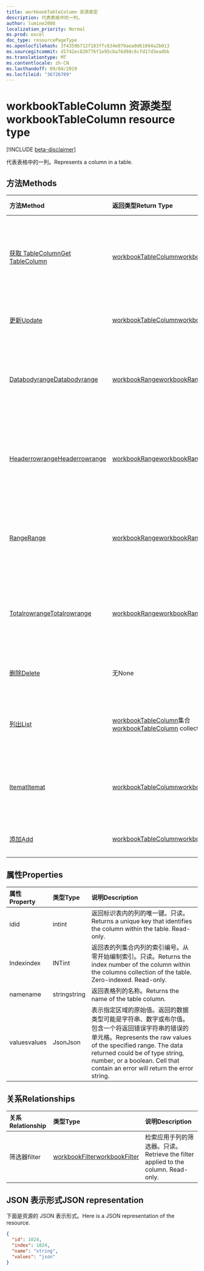```yaml
---
title: workbookTableColumn 资源类型
description: 代表表格中的一列。
author: lumine2008
localization_priority: Normal
ms.prod: excel
doc_type: resourcePageType
ms.openlocfilehash: 3f4359b712f183ffc634e079aea0d61094a2b013
ms.sourcegitcommit: d1742ec820776f1e95cba76d98c6cfd17d3eadbb
ms.translationtype: MT
ms.contentlocale: zh-CN
ms.lasthandoff: 09/04/2019
ms.locfileid: "36726709"
---
```

# <a name="workbooktablecolumn-resource-type"></a><span data-ttu-id="19dae-103">workbookTableColumn 资源类型</span><span class="sxs-lookup"><span data-stu-id="19dae-103">workbookTableColumn resource type</span></span>

[!INCLUDE [beta-disclaimer](../../includes/beta-disclaimer.md)]

<span data-ttu-id="19dae-104">代表表格中的一列。</span><span class="sxs-lookup"><span data-stu-id="19dae-104">Represents a column in a table.</span></span>


## <a name="methods"></a><span data-ttu-id="19dae-105">方法</span><span class="sxs-lookup"><span data-stu-id="19dae-105">Methods</span></span>

| <span data-ttu-id="19dae-106">方法</span><span class="sxs-lookup"><span data-stu-id="19dae-106">Method</span></span>           | <span data-ttu-id="19dae-107">返回类型</span><span class="sxs-lookup"><span data-stu-id="19dae-107">Return Type</span></span>    |<span data-ttu-id="19dae-108">说明</span><span class="sxs-lookup"><span data-stu-id="19dae-108">Description</span></span>|
|:---------------|:--------|:----------|
|[<span data-ttu-id="19dae-109">获取 TableColumn</span><span class="sxs-lookup"><span data-stu-id="19dae-109">Get TableColumn</span></span>](../api/tablecolumn-get.md) | [<span data-ttu-id="19dae-110">workbookTableColumn</span><span class="sxs-lookup"><span data-stu-id="19dae-110">workbookTableColumn</span></span>](workbooktablecolumn.md) |<span data-ttu-id="19dae-111">读取 tablecolumn 对象的属性和关系。</span><span class="sxs-lookup"><span data-stu-id="19dae-111">Read properties and relationships of tableColumn object.</span></span>|
|[<span data-ttu-id="19dae-112">更新</span><span class="sxs-lookup"><span data-stu-id="19dae-112">Update</span></span>](../api/tablecolumn-update.md) | [<span data-ttu-id="19dae-113">workbookTableColumn</span><span class="sxs-lookup"><span data-stu-id="19dae-113">workbookTableColumn</span></span>](workbooktablecolumn.md) |<span data-ttu-id="19dae-114">更新 TableColumn 对象</span><span class="sxs-lookup"><span data-stu-id="19dae-114">Update TableColumn object.</span></span> |
|[<span data-ttu-id="19dae-115">Databodyrange</span><span class="sxs-lookup"><span data-stu-id="19dae-115">Databodyrange</span></span>](../api/tablecolumn-databodyrange.md)|[<span data-ttu-id="19dae-116">workbookRange</span><span class="sxs-lookup"><span data-stu-id="19dae-116">workbookRange</span></span>](workbookrange.md)|<span data-ttu-id="19dae-117">获取与列的数据体相关的 range 对象。</span><span class="sxs-lookup"><span data-stu-id="19dae-117">Gets the range object associated with the data body of the column.</span></span>|
|[<span data-ttu-id="19dae-118">Headerrowrange</span><span class="sxs-lookup"><span data-stu-id="19dae-118">Headerrowrange</span></span>](../api/tablecolumn-headerrowrange.md)|[<span data-ttu-id="19dae-119">workbookRange</span><span class="sxs-lookup"><span data-stu-id="19dae-119">workbookRange</span></span>](workbookrange.md)|<span data-ttu-id="19dae-120">获取与列的标头行相关的 range 对象。</span><span class="sxs-lookup"><span data-stu-id="19dae-120">Gets the range object associated with the header row of the column.</span></span>|
|[<span data-ttu-id="19dae-121">Range</span><span class="sxs-lookup"><span data-stu-id="19dae-121">Range</span></span>](../api/tablecolumn-range.md)|[<span data-ttu-id="19dae-122">workbookRange</span><span class="sxs-lookup"><span data-stu-id="19dae-122">workbookRange</span></span>](workbookrange.md)|<span data-ttu-id="19dae-123">获取与整个列相关的 range 对象。</span><span class="sxs-lookup"><span data-stu-id="19dae-123">Gets the range object associated with the entire column.</span></span>|
|[<span data-ttu-id="19dae-124">Totalrowrange</span><span class="sxs-lookup"><span data-stu-id="19dae-124">Totalrowrange</span></span>](../api/tablecolumn-totalrowrange.md)|[<span data-ttu-id="19dae-125">workbookRange</span><span class="sxs-lookup"><span data-stu-id="19dae-125">workbookRange</span></span>](workbookrange.md)|<span data-ttu-id="19dae-126">获取与列的总计行相关的 range 对象。</span><span class="sxs-lookup"><span data-stu-id="19dae-126">Gets the range object associated with the totals row of the column.</span></span>|
|[<span data-ttu-id="19dae-127">删除</span><span class="sxs-lookup"><span data-stu-id="19dae-127">Delete</span></span>](../api/tablecolumn-delete.md)|<span data-ttu-id="19dae-128">无</span><span class="sxs-lookup"><span data-stu-id="19dae-128">None</span></span>|<span data-ttu-id="19dae-129">从表中删除列。</span><span class="sxs-lookup"><span data-stu-id="19dae-129">Deletes the column from the table.</span></span>|
|[<span data-ttu-id="19dae-130">列出</span><span class="sxs-lookup"><span data-stu-id="19dae-130">List</span></span>](../api/tablecolumn-list.md) | <span data-ttu-id="19dae-131">[workbookTableColumn](workbooktablecolumn.md)集合</span><span class="sxs-lookup"><span data-stu-id="19dae-131">[workbookTableColumn](workbooktablecolumn.md) collection</span></span> |<span data-ttu-id="19dae-132">获取 tableColumn 对象的集合。</span><span class="sxs-lookup"><span data-stu-id="19dae-132">Get tableColumn object collection.</span></span> |
|[<span data-ttu-id="19dae-133">Itemat</span><span class="sxs-lookup"><span data-stu-id="19dae-133">Itemat</span></span>](../api/tablecolumncollection-itemat.md)|[<span data-ttu-id="19dae-134">workbookTableColumn</span><span class="sxs-lookup"><span data-stu-id="19dae-134">workbookTableColumn</span></span>](workbooktablecolumn.md)|<span data-ttu-id="19dae-135">根据其在集合中的位置获取列。</span><span class="sxs-lookup"><span data-stu-id="19dae-135">Gets a column based on its position in the collection.</span></span>|
|[<span data-ttu-id="19dae-136">添加</span><span class="sxs-lookup"><span data-stu-id="19dae-136">Add</span></span>](../api/tablecolumncollection-add.md)|[<span data-ttu-id="19dae-137">workbookTableColumn</span><span class="sxs-lookup"><span data-stu-id="19dae-137">workbookTableColumn</span></span>](workbooktablecolumn.md)|<span data-ttu-id="19dae-138">向表中添加新列。</span><span class="sxs-lookup"><span data-stu-id="19dae-138">Adds a new column to the table.</span></span>|

## <a name="properties"></a><span data-ttu-id="19dae-139">属性</span><span class="sxs-lookup"><span data-stu-id="19dae-139">Properties</span></span>
| <span data-ttu-id="19dae-140">属性</span><span class="sxs-lookup"><span data-stu-id="19dae-140">Property</span></span>     | <span data-ttu-id="19dae-141">类型</span><span class="sxs-lookup"><span data-stu-id="19dae-141">Type</span></span>   |<span data-ttu-id="19dae-142">说明</span><span class="sxs-lookup"><span data-stu-id="19dae-142">Description</span></span>|
|:---------------|:--------|:----------|
|<span data-ttu-id="19dae-143">id</span><span class="sxs-lookup"><span data-stu-id="19dae-143">id</span></span>|<span data-ttu-id="19dae-144">int</span><span class="sxs-lookup"><span data-stu-id="19dae-144">int</span></span>|<span data-ttu-id="19dae-p101">返回标识表内的列的唯一键。只读。</span><span class="sxs-lookup"><span data-stu-id="19dae-p101">Returns a unique key that identifies the column within the table. Read-only.</span></span>|
|<span data-ttu-id="19dae-147">Index</span><span class="sxs-lookup"><span data-stu-id="19dae-147">index</span></span>|<span data-ttu-id="19dae-148">INT</span><span class="sxs-lookup"><span data-stu-id="19dae-148">int</span></span>|<span data-ttu-id="19dae-p102">返回表的列集合内列的索引编号。从零开始编制索引。只读。</span><span class="sxs-lookup"><span data-stu-id="19dae-p102">Returns the index number of the column within the columns collection of the table. Zero-indexed. Read-only.</span></span>|
|<span data-ttu-id="19dae-152">name</span><span class="sxs-lookup"><span data-stu-id="19dae-152">name</span></span>|<span data-ttu-id="19dae-153">string</span><span class="sxs-lookup"><span data-stu-id="19dae-153">string</span></span>|<span data-ttu-id="19dae-154">返回表格列的名称。</span><span class="sxs-lookup"><span data-stu-id="19dae-154">Returns the name of the table column.</span></span>|
|<span data-ttu-id="19dae-155">values</span><span class="sxs-lookup"><span data-stu-id="19dae-155">values</span></span>|<span data-ttu-id="19dae-156">Json</span><span class="sxs-lookup"><span data-stu-id="19dae-156">Json</span></span>|<span data-ttu-id="19dae-p103">表示指定区域的原始值。返回的数据类型可能是字符串、数字或布尔值。包含一个将返回错误字符串的错误的单元格。</span><span class="sxs-lookup"><span data-stu-id="19dae-p103">Represents the raw values of the specified range. The data returned could be of type string, number, or a boolean. Cell that contain an error will return the error string.</span></span>|

## <a name="relationships"></a><span data-ttu-id="19dae-160">关系</span><span class="sxs-lookup"><span data-stu-id="19dae-160">Relationships</span></span>
| <span data-ttu-id="19dae-161">关系</span><span class="sxs-lookup"><span data-stu-id="19dae-161">Relationship</span></span> | <span data-ttu-id="19dae-162">类型</span><span class="sxs-lookup"><span data-stu-id="19dae-162">Type</span></span>   |<span data-ttu-id="19dae-163">说明</span><span class="sxs-lookup"><span data-stu-id="19dae-163">Description</span></span>|
|:---------------|:--------|:----------|
|<span data-ttu-id="19dae-164">筛选器</span><span class="sxs-lookup"><span data-stu-id="19dae-164">filter</span></span>|[<span data-ttu-id="19dae-165">workbookFilter</span><span class="sxs-lookup"><span data-stu-id="19dae-165">workbookFilter</span></span>](workbookfilter.md)|<span data-ttu-id="19dae-p104">检索应用于列的筛选器。只读。</span><span class="sxs-lookup"><span data-stu-id="19dae-p104">Retrieve the filter applied to the column. Read-only.</span></span>|

## <a name="json-representation"></a><span data-ttu-id="19dae-168">JSON 表示形式</span><span class="sxs-lookup"><span data-stu-id="19dae-168">JSON representation</span></span>

<span data-ttu-id="19dae-169">下面是资源的 JSON 表示形式。</span><span class="sxs-lookup"><span data-stu-id="19dae-169">Here is a JSON representation of the resource.</span></span>

<!-- {
  "blockType": "resource",
  "optionalProperties": [

  ],
  "keyProperty": "id",
  "baseType":"microsoft.graph.entity",
  "@odata.type": "microsoft.graph.workbookTableColumn"
}-->

```json
{
  "id": 1024,
  "index": 1024,
  "name": "string",
  "values": "json"
}

```

<!-- uuid: 8fcb5dbc-d5aa-4681-8e31-b001d5168d79
2015-10-25 14:57:30 UTC -->
<!--
{
  "type": "#page.annotation",
  "description": "TableColumn resource",
  "keywords": "",
  "section": "documentation",
  "tocPath": "",
  "suppressions": []
}
-->
